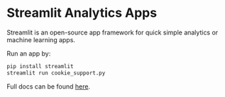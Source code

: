 # Streamlit Analytics Apps

Streamlit is an open-source app framework for quick simple analytics or machine learning apps.

Run an app by:

```bash
pip install streamlit
streamlit run cookie_support.py
```

Full docs can be found [here](https://docs.streamlit.io/en/stable/).
